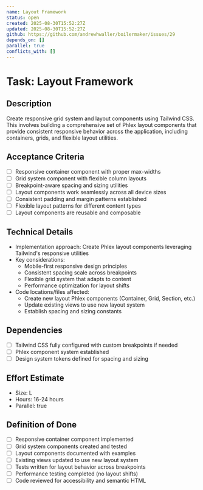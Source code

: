 ```yaml
---
name: Layout Framework
status: open
created: 2025-08-30T15:52:27Z
updated: 2025-08-30T15:52:27Z
github: https://github.com/andrewhwaller/boilermaker/issues/29
depends_on: []
parallel: true
conflicts_with: []
---
```


# Task: Layout Framework

## Description
Create responsive grid system and layout components using Tailwind CSS. This involves building a comprehensive set of Phlex layout components that provide consistent responsive behavior across the application, including containers, grids, and flexible layout utilities.

## Acceptance Criteria
- [ ] Responsive container component with proper max-widths
- [ ] Grid system component with flexible column layouts
- [ ] Breakpoint-aware spacing and sizing utilities
- [ ] Layout components work seamlessly across all device sizes
- [ ] Consistent padding and margin patterns established
- [ ] Flexible layout patterns for different content types
- [ ] Layout components are reusable and composable

## Technical Details
- Implementation approach: Create Phlex layout components leveraging Tailwind's responsive utilities
- Key considerations:
  - Mobile-first responsive design principles
  - Consistent spacing scale across breakpoints
  - Flexible grid system that adapts to content
  - Performance optimization for layout shifts
- Code locations/files affected:
  - Create new layout Phlex components (Container, Grid, Section, etc.)
  - Update existing views to use new layout system
  - Establish spacing and sizing constants

## Dependencies
- [ ] Tailwind CSS fully configured with custom breakpoints if needed
- [ ] Phlex component system established
- [ ] Design system tokens defined for spacing and sizing

## Effort Estimate
- Size: L
- Hours: 16-24 hours
- Parallel: true

## Definition of Done
- [ ] Responsive container component implemented
- [ ] Grid system components created and tested
- [ ] Layout components documented with examples
- [ ] Existing views updated to use new layout system
- [ ] Tests written for layout behavior across breakpoints
- [ ] Performance testing completed (no layout shifts)
- [ ] Code reviewed for accessibility and semantic HTML